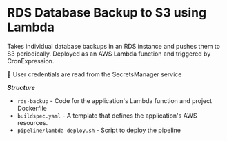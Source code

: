 # RDS Database Backup to S3 using Lambda

Takes individual database backups in an RDS instance and pushes them to S3 periodically. Deployed as an AWS Lambda function and triggered by CronExpression.

🔐 User credentials are read from the SecretsManager service

**_Structure_**

- `rds-backup` - Code for the application's Lambda function and project Dockerfile
- `buildspec.yaml` - A template that defines the application's AWS resources.
- `pipeline/lambda-deploy.sh` - Script to deploy the pipeline
